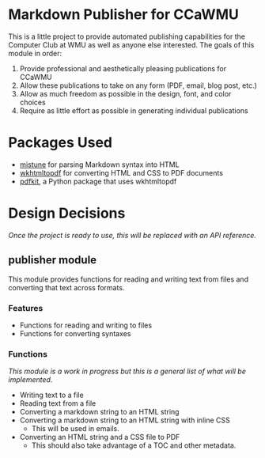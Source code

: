 # Markdown Publisher for CCaWMU

This is a little project to provide automated publishing capabilities for the Computer Club at WMU as well as anyone else interested. The goals of this module in order:

1. Provide professional and aesthetically pleasing publications for CCaWMU
1. Allow these publications to take on any form (PDF, email, blog post, etc.)
1. Allow as much freedom as possible in the design, font, and color choices
1. Require as little effort as possible in generating individual publications

# Packages Used

- [mistune](https://github.com/lepture/mistune) for parsing Markdown syntax into HTML
- [wkhtmltopdf](http://wkhtmltopdf.org/) for converting HTML and CSS to PDF documents
- [pdfkit](https://pypi.python.org/pypi/pdfkit), a Python package that uses wkhtmltopdf 

# Design Decisions

*Once the project is ready to use, this will be replaced with an API reference.*

## publisher module

This module provides functions for reading and writing text from files and converting that text across formats.

### Features
- Functions for reading and writing to files
- Functions for converting syntaxes

### Functions

*This module is a work in progress but this is a general list of what will be implemented.*

- Writing text to a file
- Reading text from a file
- Converting a markdown string to an HTML string 
- Converting a markdown string to an HTML string with inline CSS
  - This will be used in emails.
- Converting an HTML string and a CSS file to PDF
  - This should also take advantage of a TOC and other metadata.
